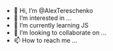 - 👋 Hi, I’m @AlexTereschenko
- 👀 I’m interested in ...
- 🌱 I’m currently learning JS
- 💞️ I’m looking to collaborate on ...
- 📫 How to reach me ...

<!---
AlexTereschenko/AlexTereschenko is a ✨ special ✨ repository because its `README.md` (this file) appears on your GitHub profile.
You can click the Preview link to take a look at your changes.
--->
